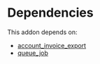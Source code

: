 # Dependencies

This addon depends on:

- [account_invoice_export](https://github.com/bringout/oca-edi)
- [queue_job](https://github.com/bringout/oca-technical)
